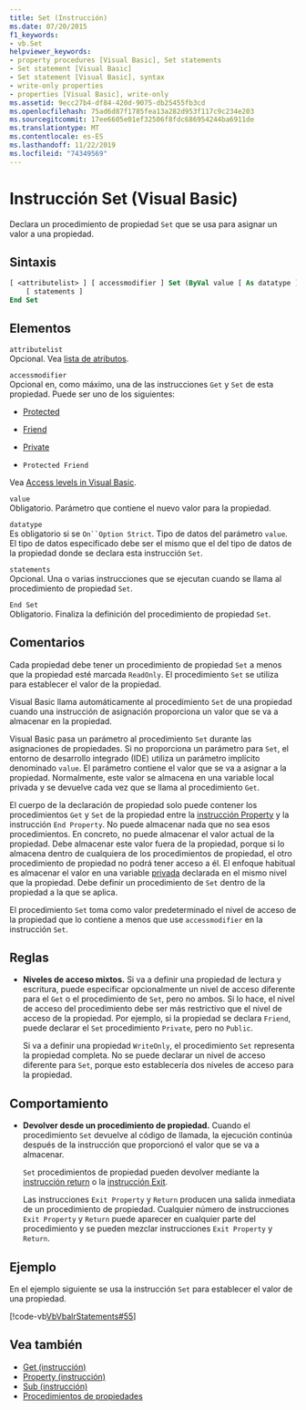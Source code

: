 ```yaml
---
title: Set (Instrucción)
ms.date: 07/20/2015
f1_keywords:
- vb.Set
helpviewer_keywords:
- property procedures [Visual Basic], Set statements
- Set statement [Visual Basic]
- Set statement [Visual Basic], syntax
- write-only properties
- properties [Visual Basic], write-only
ms.assetid: 9ecc27b4-df84-420d-9075-db25455fb3cd
ms.openlocfilehash: 75ad6d87f1785fea13a282d953f117c9c234e203
ms.sourcegitcommit: 17ee6605e01ef32506f8fdc686954244ba6911de
ms.translationtype: MT
ms.contentlocale: es-ES
ms.lasthandoff: 11/22/2019
ms.locfileid: "74349569"
---
```

# <a name="set-statement-visual-basic"></a>Instrucción Set (Visual Basic)
Declara un procedimiento de propiedad `Set` que se usa para asignar un valor a una propiedad.  
  
## <a name="syntax"></a>Sintaxis  
  
```vb  
[ <attributelist> ] [ accessmodifier ] Set (ByVal value [ As datatype ])  
    [ statements ]  
End Set  
```  
  
## <a name="parts"></a>Elementos  
 `attributelist`  
 Opcional. Vea [lista de atributos](../../../visual-basic/language-reference/statements/attribute-list.md).  
  
 `accessmodifier`  
 Opcional en, como máximo, una de las instrucciones `Get` y `Set` de esta propiedad. Puede ser uno de los siguientes:  
  
- [Protected](../../../visual-basic/language-reference/modifiers/protected.md)  
  
- [Friend](../../../visual-basic/language-reference/modifiers/friend.md)  
  
- [Private](../../../visual-basic/language-reference/modifiers/private.md)  
  
- `Protected Friend`  
  
 Vea [Access levels in Visual Basic](../../../visual-basic/programming-guide/language-features/declared-elements/access-levels.md).  
  
 `value`  
 Obligatorio. Parámetro que contiene el nuevo valor para la propiedad.  
  
 `datatype`  
 Es obligatorio si se `On``Option Strict`. Tipo de datos del parámetro `value`. El tipo de datos especificado debe ser el mismo que el del tipo de datos de la propiedad donde se declara esta instrucción `Set`.  
  
 `statements`  
 Opcional. Una o varias instrucciones que se ejecutan cuando se llama al procedimiento de propiedad `Set`.  
  
 `End Set`  
 Obligatorio. Finaliza la definición del procedimiento de propiedad `Set`.  
  
## <a name="remarks"></a>Comentarios  
 Cada propiedad debe tener un procedimiento de propiedad `Set` a menos que la propiedad esté marcada `ReadOnly`. El procedimiento `Set` se utiliza para establecer el valor de la propiedad.  
  
 Visual Basic llama automáticamente al procedimiento `Set` de una propiedad cuando una instrucción de asignación proporciona un valor que se va a almacenar en la propiedad.  
  
 Visual Basic pasa un parámetro al procedimiento `Set` durante las asignaciones de propiedades. Si no proporciona un parámetro para `Set`, el entorno de desarrollo integrado (IDE) utiliza un parámetro implícito denominado `value`. El parámetro contiene el valor que se va a asignar a la propiedad. Normalmente, este valor se almacena en una variable local privada y se devuelve cada vez que se llama al procedimiento `Get`.  
  
 El cuerpo de la declaración de propiedad solo puede contener los procedimientos `Get` y `Set` de la propiedad entre la [instrucción Property](../../../visual-basic/language-reference/statements/property-statement.md) y la instrucción `End Property`. No puede almacenar nada que no sea esos procedimientos. En concreto, no puede almacenar el valor actual de la propiedad. Debe almacenar este valor fuera de la propiedad, porque si lo almacena dentro de cualquiera de los procedimientos de propiedad, el otro procedimiento de propiedad no podrá tener acceso a él. El enfoque habitual es almacenar el valor en una variable [privada](../../../visual-basic/language-reference/modifiers/private.md) declarada en el mismo nivel que la propiedad. Debe definir un procedimiento de `Set` dentro de la propiedad a la que se aplica.  
  
 El procedimiento `Set` toma como valor predeterminado el nivel de acceso de la propiedad que lo contiene a menos que use `accessmodifier` en la instrucción `Set`.  
  
## <a name="rules"></a>Reglas  
  
- **Niveles de acceso mixtos.** Si va a definir una propiedad de lectura y escritura, puede especificar opcionalmente un nivel de acceso diferente para el `Get` o el procedimiento de `Set`, pero no ambos. Si lo hace, el nivel de acceso del procedimiento debe ser más restrictivo que el nivel de acceso de la propiedad. Por ejemplo, si la propiedad se declara `Friend`, puede declarar el `Set` procedimiento `Private`, pero no `Public`.  
  
     Si va a definir una propiedad `WriteOnly`, el procedimiento `Set` representa la propiedad completa. No se puede declarar un nivel de acceso diferente para `Set`, porque esto establecería dos niveles de acceso para la propiedad.  
  
## <a name="behavior"></a>Comportamiento  
  
- **Devolver desde un procedimiento de propiedad.** Cuando el procedimiento `Set` devuelve al código de llamada, la ejecución continúa después de la instrucción que proporcionó el valor que se va a almacenar.  
  
     `Set` procedimientos de propiedad pueden devolver mediante la [instrucción return](../../../visual-basic/language-reference/statements/return-statement.md) o la [instrucción Exit](../../../visual-basic/language-reference/statements/exit-statement.md).  
  
     Las instrucciones `Exit Property` y `Return` producen una salida inmediata de un procedimiento de propiedad. Cualquier número de instrucciones `Exit Property` y `Return` puede aparecer en cualquier parte del procedimiento y se pueden mezclar instrucciones `Exit Property` y `Return`.  
  
## <a name="example"></a>Ejemplo  
 En el ejemplo siguiente se usa la instrucción `Set` para establecer el valor de una propiedad.  
  
 [!code-vb[VbVbalrStatements#55](~/samples/snippets/visualbasic/VS_Snippets_VBCSharp/VbVbalrStatements/VB/Class1.vb#55)]  
  
## <a name="see-also"></a>Vea también

- [Get (instrucción)](../../../visual-basic/language-reference/statements/get-statement.md)
- [Property (instrucción)](../../../visual-basic/language-reference/statements/property-statement.md)
- [Sub (instrucción)](../../../visual-basic/language-reference/statements/sub-statement.md)
- [Procedimientos de propiedades](../../../visual-basic/programming-guide/language-features/procedures/property-procedures.md)
